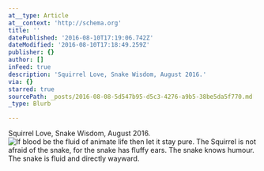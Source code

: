 ```yaml
---
at__type: Article
at__context: 'http://schema.org'
title: ''
datePublished: '2016-08-10T17:19:06.742Z'
dateModified: '2016-08-10T17:18:49.259Z'
publisher: {}
author: []
inFeed: true
description: 'Squirrel Love, Snake Wisdom, August 2016.'
via: {}
starred: true
sourcePath: _posts/2016-08-08-5d547b95-d5c3-4276-a9b5-38be5da5f770.md
_type: Blurb

---
```

Squirrel Love, Snake Wisdom, August 2016\.
![If blood be the fluid of animate life then let it stay pure.  The Squirrel is not afraid of the snake, for the snake has fluffy ears. The snake knows humour.  The snake is fluid and directly wayward.  ](https://the-grid-user-content.s3-us-west-2.amazonaws.com/8b1d7ef3-ca8e-48d4-ad33-217ad9545944.jpg)